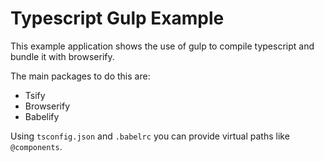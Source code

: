 # Typescript Gulp Example

This example application shows the use of gulp to compile typescript and bundle it with browserify.

The main packages to do this are:

- Tsify
- Browserify
- Babelify

Using `tsconfig.json` and `.babelrc` you can provide virtual paths like `@components`.